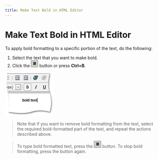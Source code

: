 ```yaml
---
title: Make Text Bold in HTML Editor
---
```

# Make Text Bold in HTML Editor
To apply bold formatting to a specific portion of the text, do the following:
1. Select the text that you want to make bold.
2. Click the ![ASPxHtmlEditor-Buttons-Bold](../../../images/img7400.png) button or press **Ctrl+B**.

![ASPxHtmlEditor-WorkingWithText-BoldSample](../../../images/img7409.png)

> Note that if you want to remove bold formatting from the text, select the required bold-formatted part of the text, and repeat the actions described above.

> To type bold formatted text, press the ![ASPxHtmlEditor-Buttons-Bold](../../../images/img7400.png) button. To stop bold formatting, press the button again.